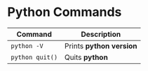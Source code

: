 
# Python Commands
|Command| Description|
|-------|------------|
|`python -V`  | Prints **python version** |
|`python quit()`  | Quits **python** |

